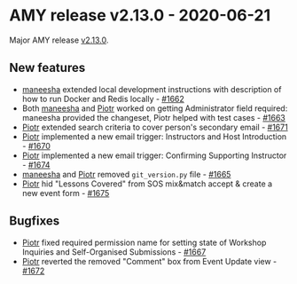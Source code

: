 # AMY release v2.13.0 - 2020-06-21

Major AMY release [v2.13.0][].


## New features
* [maneesha][] extended local development instructions with description of how to run Docker and Redis locally - [#1662](https://github.com/carpentries/amy/pull/1662)
* Both [maneesha][] and [Piotr][] worked on getting Administrator field required: maneesha provided the changeset, Piotr helped with test cases - [#1663](https://github.com/carpentries/amy/pull/1663)
* [Piotr][] extended search criteria to cover person's secondary email - [#1671](https://github.com/carpentries/amy/pull/1671)
* [Piotr][] implemented a new email trigger: Instructors and Host Introduction - [#1670](https://github.com/carpentries/amy/pull/1670)
* [Piotr][] implemented a new email trigger: Confirming Supporting Instructor - [#1674](https://github.com/carpentries/amy/pull/1674)
* [maneesha][] and [Piotr][] removed `git_version.py` file - [#1665](https://github.com/carpentries/amy/pull/1665)
* [Piotr][] hid "Lessons Covered" from SOS mix&match accept & create a new event form - [#1675](https://github.com/carpentries/amy/pull/1675)

## Bugfixes
* [Piotr][] fixed required permission name for setting state of Workshop Inquiries and Self-Organised Submissions - [#1667](https://github.com/carpentries/amy/pull/1667)
* [Piotr][] reverted the removed "Comment" box from Event Update view - [#1672](https://github.com/carpentries/amy/pull/1672)


[v2.13.0]: https://github.com/carpentries/amy/milestone/69
[Piotr]: https://github.com/pbanaszkiewicz
[maneesha]: https://github.com/maneesha
